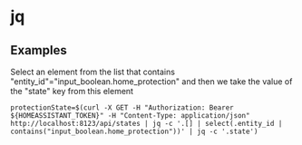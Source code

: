 # jq

## Examples

Select an element from the list that contains "entity_id"="input_boolean.home_protection" and then we take the value of the "state" key from this element

```
protectionState=$(curl -X GET -H "Authorization: Bearer ${HOMEASSISTANT_TOKEN}" -H "Content-Type: application/json" http://localhost:8123/api/states | jq -c '.[] | select(.entity_id | contains("input_boolean.home_protection"))' | jq -c '.state')
```
